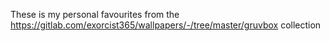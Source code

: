 These is my personal favourites from the https://gitlab.com/exorcist365/wallpapers/-/tree/master/gruvbox collection
